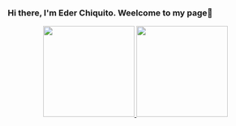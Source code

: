 ### Hi there, I'm Eder Chiquito. Weelcome to my page👋

<div align="center">
  <a href="https://github.com/EderAC">
  <img height="180em" src="https://github-readme-stats.vercel.app/api?username=EderAC&show_icons=true&theme=dracula&include_all_commits=true&count_private=true"/>
  <img height="180em" src="https://github-readme-stats.vercel.app/api/top-langs/?username=EderAC&layout=compact&langs_count=7&theme=dracula"/>
</div>

<!--
**EderAC/EderAC** is a ✨ _special_ ✨ repository because its `README.md` (this file) appears on your GitHub profile.

Here are some ideas to get you started:

- 🔭 I’m currently working on ...
- 🌱 I’m currently learning ...
- 👯 I’m looking to collaborate on ...
- 🤔 I’m looking for help with ...
- 💬 Ask me about ...
- 📫 How to reach me: ...
- 😄 Pronouns: ...
- ⚡ Fun fact: ...
-->
